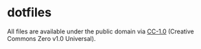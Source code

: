 # dotfiles

All files are available under the public domain via [CC-1.0](./LICENSE) (Creative Commons Zero v1.0 Universal).
